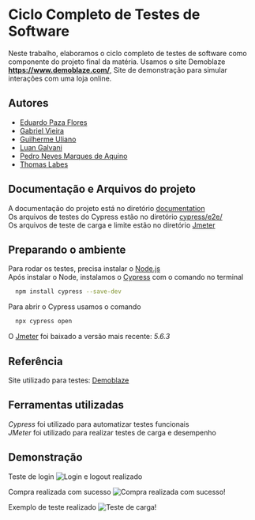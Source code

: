 
# Ciclo Completo de Testes de Software

Neste trabalho, elaboramos o ciclo completo de testes de software como componente do projeto final da matéria. Usamos o site Demoblaze **https://www.demoblaze.com/**, Site de demonstração para simular interações com uma loja online.


## Autores

- [Eduardo Paza Flores](https://github.com/Eduardopaza)
- [Gabriel Vieira](https://github.com/Gabrielvieira1215)
- [Guilherme Uliano](https://github.com/guilhermeuliano)
- [Luan Galvani](https://github.com/Luangalvani)
- [Pedro Neves Marques de Aquino](https://github.com/SmurfdoPedro)
- [Thomas Labes](https://github.com/Thomaslabes)
## Documentação e Arquivos do projeto

A documentação do projeto está no diretório [documentation](https://github.com/guilhermeuliano/A3_Gestao_e_qualidade_de_software/tree/main/documentation)\
Os arquivos de testes do Cypress estão no diretório [cypress/e2e/](https://github.com/guilhermeuliano/A3_Gestao_e_qualidade_de_software/tree/main/cypress/e2e)\
Os arquivos de teste de carga e limite estão no diretório [Jmeter](https://github.com/guilhermeuliano/A3_Gestao_e_qualidade_de_software/tree/main/Jmeter)

## Preparando o ambiente

Para rodar os testes, precisa instalar o [Node.js](https://nodejs.org/pt)\
Após instalar o Node, instalamos o [Cypress](https://www.cypress.io/) com o comando no terminal

```bash
  npm install cypress --save-dev
```
Para abrir o Cypress usamos o comando
```bash
  npx cypress open
```
O [Jmeter](https://jmeter.apache.org/download_jmeter.cgi) foi baixado a versão mais recente: *5.6.3*

## Referência

 Site utilizado  para testes: [Demoblaze](https://www.demoblaze.com/index.html)



## Ferramentas utilizadas

*Cypress* foi utilizado para automatizar testes funcionais\
*JMeter* foi utilizado para realizar testes de carga e desempenho


## Demonstração

Teste de login
![Login e logout realizado](https://imgur.com/oo9Fj6N.png)

Compra realizada com sucesso
![Compra realizada com sucesso!](https://i.imgur.com/EXV2HBR.png)

Exemplo de teste realizado
![Teste de carga!](https://i.imgur.com/NVq5tpW.jpeg)

